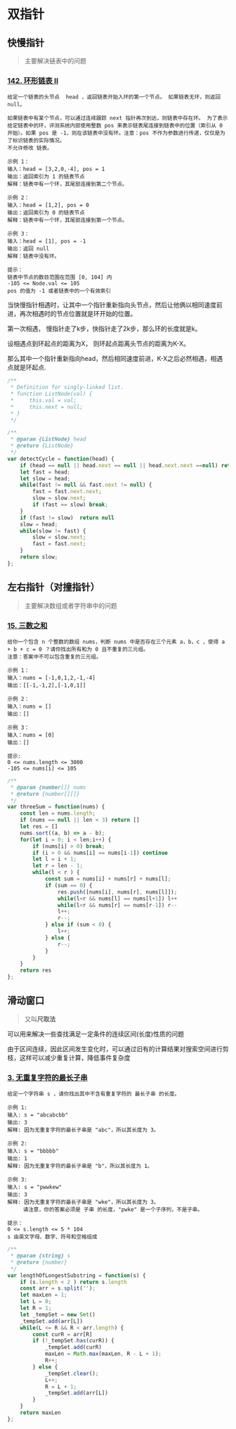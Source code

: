 # 双指针

## 快慢指针

> 主要解决链表中的问题

### [142. 环形链表 II](https://leetcode.cn/problems/linked-list-cycle-ii/)

```
给定一个链表的头节点  head ，返回链表开始入环的第一个节点。 如果链表无环，则返回 null。

如果链表中有某个节点，可以通过连续跟踪 next 指针再次到达，则链表中存在环。 为了表示给定链表中的环，评测系统内部使用整数 pos 来表示链表尾连接到链表中的位置（索引从 0 开始）。如果 pos 是 -1，则在该链表中没有环。注意：pos 不作为参数进行传递，仅仅是为了标识链表的实际情况。
不允许修改 链表。

示例 1：
输入：head = [3,2,0,-4], pos = 1
输出：返回索引为 1 的链表节点
解释：链表中有一个环，其尾部连接到第二个节点。

示例 2：
输入：head = [1,2], pos = 0
输出：返回索引为 0 的链表节点
解释：链表中有一个环，其尾部连接到第一个节点。

示例 3：
输入：head = [1], pos = -1
输出：返回 null
解释：链表中没有环。

提示：
链表中节点的数目范围在范围 [0, 104] 内
-105 <= Node.val <= 105
pos 的值为 -1 或者链表中的一个有效索引
```

当快慢指针相遇时，让其中一个指针重新指向头节点，然后让他俩以相同速度前进，再次相遇时的节点位置就是环开始的位置。

第一次相遇， 慢指针走了k步，快指针走了2k步，那么环的长度就是k。

设相遇点到环起点的距离为X， 则环起点距离头节点的距离为K-X。

那么其中一个指针重新指向head，然后相同速度前进，K-X之后必然相遇，相遇点就是环起点.

```js
/**
 * Definition for singly-linked list.
 * function ListNode(val) {
 *     this.val = val;
 *     this.next = null;
 * }
 */

/**
 * @param {ListNode} head
 * @return {ListNode}
 */
var detectCycle = function(head) {
    if (head == null || head.next == null || head.next.next ==null) return null
    let fast = head;
    let slow = head;
    while(fast != null && fast.next != null) {
        fast = fast.next.next;
        slow = slow.next;
        if (fast == slow) break;
    }
    if (fast != slow)  return null
    slow = head;
    while(slow != fast) {
        slow = slow.next;
        fast = fast.next;
    }
    return slow;    
};
```

## 左右指针（对撞指针）

> 主要解决数组或者字符串中的问题

### [15. 三数之和](https://leetcode.cn/problems/3sum/)

```
给你一个包含 n 个整数的数组 nums，判断 nums 中是否存在三个元素 a，b，c ，使得 a + b + c = 0 ？请你找出所有和为 0 且不重复的三元组。
注意：答案中不可以包含重复的三元组。

示例 1：
输入：nums = [-1,0,1,2,-1,-4]
输出：[[-1,-1,2],[-1,0,1]]

示例 2：
输入：nums = []
输出：[]

示例 3：
输入：nums = [0]
输出：[]

提示:
0 <= nums.length <= 3000
-105 <= nums[i] <= 105
```

```js
/**
 * @param {number[]} nums
 * @return {number[][]}
 */
var threeSum = function(nums) {
    const len = nums.length;
    if (nums == null || len < 3) return []
    let res = []
    nums.sort((a, b) => a - b);
    for(let i = 0; i < len;i++) {
        if (nums[i] > 0) break;
        if (i > 0 && nums[i] == nums[i-1]) continue
        let l = i + 1;
        let r = len - 1;
        while(l < r ) {
            const sum = nums[i] + nums[r] + nums[l];
            if (sum == 0) {
                res.push([nums[i], nums[r], nums[l]]);
                while(l<r && nums[l] == nums[l+1]) l++
                while(l<r && nums[r] == nums[r-1]) r--
                l++;
                r--;
            } else if (sum < 0) {
                l++;
            } else {
                r--;
            }
        }
    }
    return res
};
```

## 滑动窗口

>  又叫**尺取法**

可以用来解决一些查找满足一定条件的连续区间(长度)性质的问题

由于区间连续，因此区间发生变化时，可以通过旧有的计算结果对搜索空间进行剪枝，这样可以减少重复计算，降低事件复杂度

### [3. 无重复字符的最长子串](https://leetcode.cn/problems/longest-substring-without-repeating-characters/)

```
给定一个字符串 s ，请你找出其中不含有重复字符的 最长子串 的长度。

示例 1:
输入: s = "abcabcbb"
输出: 3 
解释: 因为无重复字符的最长子串是 "abc"，所以其长度为 3。

示例 2:
输入: s = "bbbbb"
输出: 1
解释: 因为无重复字符的最长子串是 "b"，所以其长度为 1。

示例 3:
输入: s = "pwwkew"
输出: 3
解释: 因为无重复字符的最长子串是 "wke"，所以其长度为 3。
     请注意，你的答案必须是 子串 的长度，"pwke" 是一个子序列，不是子串。

提示：
0 <= s.length <= 5 * 104
s 由英文字母、数字、符号和空格组成
```

```js
/**
 * @param {string} s
 * @return {number}
 */
var lengthOfLongestSubstring = function(s) {
    if (s.length < 2 ) return s.length
    const arr = s.split('');
    let maxLen = 1;
    let L = 0;
    let R = 1;
    let _tempSet = new Set()
    _tempSet.add(arr[L])
    while(L <= R && R < arr.length) {
        const curR = arr[R]
        if (!_tempSet.has(curR)) {
            _tempSet.add(curR)
            maxLen = Math.max(maxLen, R - L + 1);
            R++;
        } else {
            _tempSet.clear();
            L++;
            R = L + 1;
            _tempSet.add(arr[L])
        }   
    }
    return maxLen
};
```

